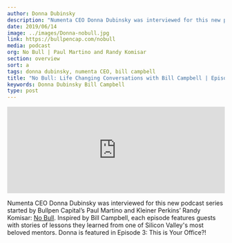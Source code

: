 ```yaml
---
author: Donna Dubinsky
description: "Numenta CEO Donna Dubinsky was interviewed for this new podcast series started by Bullpen Capital’s Paul Martino and Kleiner Perkins’ Randy Komisar: No Bull. Inspired by Bill Campbell, each episode features guests with stories of lessons they learned from one of Silicon Valley's most beloved mentors. Donna is featured in Episode 3: This is Your Office?!"
date: 2019/06/14
image: ../images/Donna-nobull.jpg
link: https://bullpencap.com/nobull
media: podcast
org: No Bull | Paul Martino and Randy Komisar
section: overview
sort: a
tags: donna dubinsky, numenta CEO, bill campbell
title: "No Bull: Life Changing Conversations with Bill Campbell | Episode 3: Donna Dubinsky - This is Your Office?!"
keywords: Donna Dubinsky Bill Campbell
type: post
---
```


<iframe height="200px" width="100%" frameborder="no" scrolling="no" seamless src="https://player.simplecast.com/367e9cd2-0de6-4d34-a9e4-abc5e1f58483?dark=false"></iframe>

Numenta CEO Donna Dubinsky was interviewed for this new podcast series started by Bullpen Capital’s Paul Martino and Kleiner Perkins’ Randy Komisar: [No Bull](https://bullpencap.com/nobull). Inspired by Bill Campbell, each episode features guests with stories of lessons they learned from one of Silicon Valley's most beloved mentors. Donna is featured in Episode 3: This is Your Office?!
